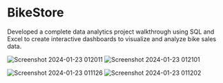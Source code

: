 # BikeStore
Developed a complete data analytics project walkthrough using SQL and Excel to create interactive dashboards to visualize and analyze bike sales data.

![Screenshot 2024-01-23 012011](https://github.com/Omarahmed988/BikeStore/assets/125869446/81c51602-1d38-4d9d-a01b-d15b827f3859)
![Screenshot 2024-01-23 012101](https://github.com/Omarahmed988/BikeStore/assets/125869446/565183b5-9d1a-4cf6-8929-a1979c7bbd85)



![Screenshot 2024-01-23 011126](https://github.com/Omarahmed988/BikeStore/assets/125869446/04fac0dc-18d4-414f-afd0-499db6b7dffa)
![Screenshot 2024-01-23 011202](https://github.com/Omarahmed988/BikeStore/assets/125869446/d7647b83-2aa4-4b8b-b3ac-74cc76ece3a6)
